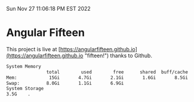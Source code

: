 Sun Nov 27 11:06:18 PM EST 2022

# Angular Fifteen


This project is live at [https://angularfifteen.github.io](https://angularfifteen.github.io "fifteen!") thanks to Github.

```bash
System Memory
               total        used        free      shared  buff/cache   available
Mem:            15Gi       4.7Gi       2.1Gi       1.6Gi       8.5Gi       8.6Gi
Swap:          8.0Gi       1.1Gi       6.9Gi
System Storage
3.5G	.
```
```bash
